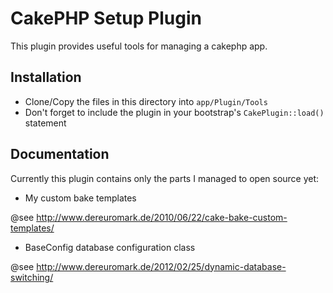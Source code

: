 # CakePHP Setup Plugin

This plugin provides useful tools for managing a cakephp app.

## Installation

* Clone/Copy the files in this directory into `app/Plugin/Tools`
* Don't forget to include the plugin in your bootstrap's `CakePlugin::load()` statement

## Documentation

Currently this plugin contains only the parts I managed to open source yet:

* My custom bake templates

@see http://www.dereuromark.de/2010/06/22/cake-bake-custom-templates/
	
* BaseConfig database configuration class

@see http://www.dereuromark.de/2012/02/25/dynamic-database-switching/